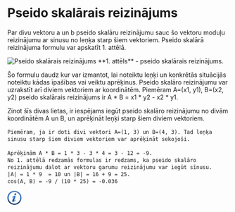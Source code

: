 # Pseido skalārais reizinājums

Par divu vektoru a un b pseido skalāru reizinājumu sauc šo vektoru moduļu reizinājumu ar sinusu no leņķa starp šiem vektoriem. Pseido skalārā reizinājuma formulu var apskatīt 1. attēlā.


<img alt="Pseido skalārais reizinājums" src="/media/theory/cross_product.gif"/>
**1. attēls** - pseido skalārais reizinājums.


Šo formulu daudz kur var izmantot, lai noteiktu leņķi un konkrētās situācijās noteiktu kādas īpašības vai veiktu aprēķinus. Pseido skalāro reizinājumu var uzrakstīt arī diviem vektoriem ar koordinātēm. Piemēram A=(x1, y1), B=(x2, y2) pseido skalārais reizinājums ir A * B = x1 * y2 - x2 * y1.

Zinot šīs divas lietas, ir iespējams iegūt pseido skalāro reizinājumu no divām koordinātēm A un B, un aprēķināt leņķi starp šiem diviem vektoriem. 

```
Piemēram, ja ir doti divi vektori A=(1, 3) un B=(4, 3). Tad leņķa sinusu starp šiem diviem vektoriem var aprēķināt sekojoši.

Aprēķinām A * B = 1 * 3 - 3 * 4 = 3 - 12 = -9.
No 1. attēlā redzamās formulas ir redzams, ka pseido skalāro reizinājumu dalot ar vektoru garumu reizinājumu var iegūt sīnusu.
|A| = 1 * 9  = 10 un |B| = 16 + 9 = 25.
cos(A, B) = -9 / (10 * 25) = -0.036
```

<a href="http://community.topcoder.com/tc?module=Static&d1=tutorials&d2=geometry1" target="_blank">![Vairāk informācija](/media/theory/information.png)</a>
